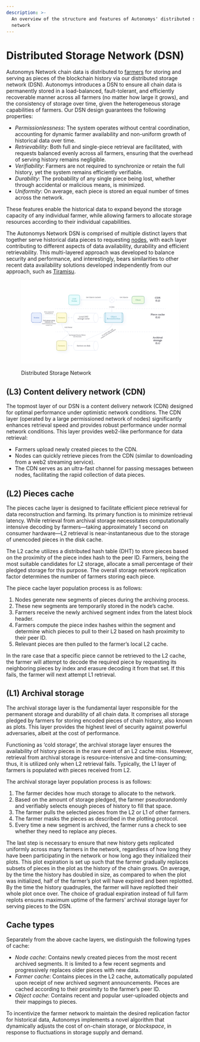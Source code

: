 ```yaml
---
description: >-
  An overview of the structure and features of Autonomys' distributed storage
  network
---
```


# Distributed Storage Network (DSN)

Autonomys Network chain data is distributed to [farmers](../auto-suite/spaceacrescli/farmers.md) for storing and serving as pieces of the blockchain history via our distributed storage network (DSN). Autonomys introduces a DSN to ensure all chain data is permanently stored in a load-balanced, fault-tolerant, and efficiently recoverable manner across all farmers (no matter how large it grows), and the consistency of storage over time, given the heterogeneous storage capabilities of farmers. Our DSN design guarantees the following properties:

* _Permissionlessness_: The system operates without central coordination, accounting for dynamic farmer availability and non-uniform growth of historical data over time.
* _Retrievability_: Both full and single-piece retrieval are facilitated, with requests balanced evenly across all farmers, ensuring that the overhead of serving history remains negligible.
* _Verifiability_: Farmers are not required to synchronize or retain the full history, yet the system remains efficiently verifiable.
* _Durability_: The probability of any single piece being lost, whether through accidental or malicious means, is minimized.
* _Uniformity_: On average, each piece is stored an equal number of times across the network.

These features enable the historical data to expand beyond the storage capacity of any individual farmer, while allowing farmers to allocate storage resources according to their individual capabilities.

The Autonomys Network DSN is comprised of multiple distinct layers that together serve historical data pieces to requesting [nodes](network-architecture.md), with each layer contributing to different aspects of data availability, durability and efficient retrievability. This multi-layered approach was developed to balance security and performance, and interestingly, bears similarities to other recent data availability solutions developed independently from our approach, such as [Tiramisu](https://doi.org/10.48550/arXiv.2308.07163).

<figure><img src="../.gitbook/assets/infographic_cache-layers (1).png" alt=""><figcaption><p>Distributed Storage Network</p></figcaption></figure>

## (L3) Content delivery network (CDN)

The topmost layer of our DSN is a content delivery network (CDN) designed for optimal performance under optimistic network conditions. The CDN layer (operated by a large permissioned network of nodes) significantly enhances retrieval speed and provides robust performance under normal network conditions. This layer provides web2-like performance for data retrieval:

* Farmers upload newly created pieces to the CDN.
* Nodes can quickly retrieve pieces from the CDN (similar to downloading from a web2 streaming service).
* The CDN serves as an ultra-fast channel for passing messages between nodes, facilitating the rapid collection of data pieces.

## (L2) Pieces cache

The pieces cache layer is designed to facilitate efficient piece retrieval for data reconstruction and farming. Its primary function is to minimize retrieval latency. While retrieval from archival storage necessitates computationally intensive decoding by farmers—taking approximately 1 second on consumer hardware—L2 retrieval is near-instantaneous due to the storage of unencoded pieces in the disk cache.

The L2 cache utilizes a distributed hash table (DHT) to store pieces based on the proximity of the piece index hash to the peer ID. Farmers, being the most suitable candidates for L2 storage, allocate a small percentage of their pledged storage for this purpose. The overall storage network replication factor determines the number of farmers storing each piece.

The piece cache layer population process is as follows:

1. Nodes generate new segments of pieces during the archiving process.
2. These new segments are temporarily stored in the node’s cache.
3. Farmers receive the newly archived segment index from the latest block header.
4. Farmers compute the piece index hashes within the segment and determine which pieces to pull to their L2 based on hash proximity to their peer ID.
5. Relevant pieces are then pulled to the farmer’s local L2 cache.

In the rare case that a specific piece cannot be retrieved to the L2 cache, the farmer will attempt to decode the required piece by requesting its neighboring pieces by index and erasure decoding it from that set. If this fails, the farmer will next attempt L1 retrieval.

## (L1) Archival storage

The archival storage layer is the fundamental layer responsible for the permanent storage and durability of all chain data. It comprises all storage pledged by farmers for storing encoded pieces of chain history, also known as plots. This layer provides the highest level of security against powerful adversaries, albeit at the cost of performance.

Functioning as ‘cold storage’, the archival storage layer ensures the availability of history pieces in the rare event of an L2 cache miss. However, retrieval from archival storage is resource-intensive and time-consuming; thus, it is utilized only when L2 retrieval fails. Typically, the L1 layer of farmers is populated with pieces received from L2.

The archival storage layer population process is as follows:

1. The farmer decides how much storage to allocate to the network.
2. Based on the amount of storage pledged, the farmer pseudorandomly and verifiably selects enough pieces of history to fill that space.
3. The farmer pulls the selected pieces from the L2 or L1 of other farmers.
4. The farmer masks the pieces as described in the plotting protocol.
5. Every time a new segment is archived, the farmer runs a check to see whether they need to replace any pieces.

The last step is necessary to ensure that new history gets replicated uniformly across many farmers in the network, regardless of how long they have been participating in the network or how long ago they initialized their plots. This plot expiration is set up such that the farmer gradually replaces subsets of pieces in the plot as the history of the chain grows. On average, by the time the history has doubled in size, as compared to when the plot was initialized, half of the farmer’s plot will have expired and been replotted. By the time the history quadruples, the farmer will have replotted their whole plot once over. The choice of gradual expiration instead of full farm replots ensures maximum uptime of the farmers’ archival storage layer for serving pieces to the DSN.

## Cache types

Separately from the above cache layers, we distinguish the following types of cache:

* _Node cache_: Contains newly created pieces from the most recent archived segments. It is limited to a few recent segments and progressively replaces older pieces with new data.
* _Farmer cache_: Contains pieces in the L2 cache, automatically populated upon receipt of new archived segment announcements. Pieces are cached according to their proximity to the farmer’s peer ID.
* _Object cache_: Contains recent and popular user-uploaded objects and their mappings to pieces.

To incentivize the farmer network to maintain the desired replication factor for historical data, Autonomys implements a novel algorithm that dynamically adjusts the cost of on-chain storage, or _blockspace_, in response to fluctuations in storage supply and demand.
